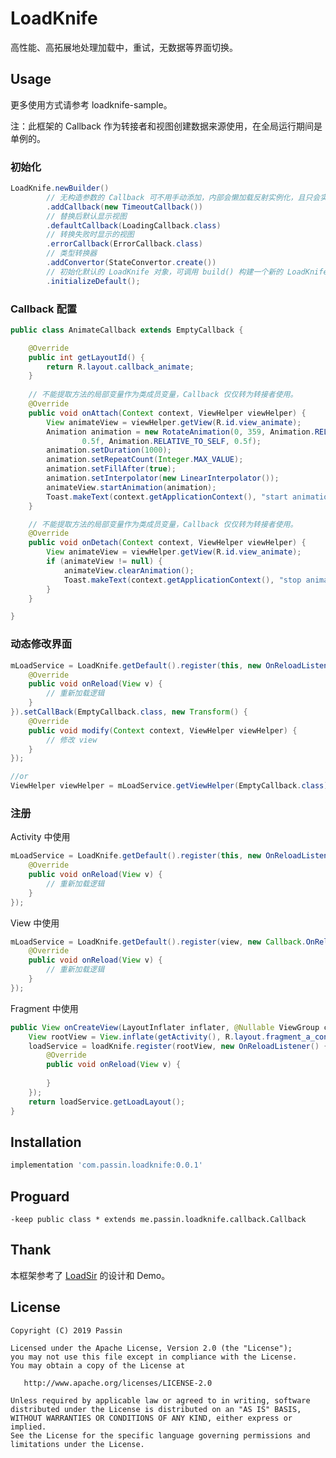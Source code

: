 # LoadKnife

高性能、高拓展地处理加载中，重试，无数据等界面切换。

## Usage

更多使用方式请参考 loadknife-sample。

注：此框架的 Callback 作为转接者和视图创建数据来源使用，在全局运行期间是单例的。

### 初始化

```java
LoadKnife.newBuilder()
        // 无构造参数的 Callback 可不用手动添加，内部会懒加载反射实例化，且只会实例化一次。
        .addCallback(new TimeoutCallback())
        // 替换后默认显示视图
        .defaultCallback(LoadingCallback.class)
        // 转换失败时显示的视图
        .errorCallback(ErrorCallback.class)
        // 类型转换器
        .addConvertor(StateConvertor.create())
        // 初始化默认的 LoadKnife 对象，可调用 build() 构建一个新的 LoadKnife。
        .initializeDefault();
```

### Callback 配置

```java
public class AnimateCallback extends EmptyCallback {

    @Override
    public int getLayoutId() {
        return R.layout.callback_animate;
    }
 
    // 不能提取方法的局部变量作为类成员变量，Callback 仅仅转为转接者使用。
    @Override
    public void onAttach(Context context, ViewHelper viewHelper) {
        View animateView = viewHelper.getView(R.id.view_animate);
        Animation animation = new RotateAnimation(0, 359, Animation.RELATIVE_TO_SELF,
                0.5f, Animation.RELATIVE_TO_SELF, 0.5f);
        animation.setDuration(1000);
        animation.setRepeatCount(Integer.MAX_VALUE);
        animation.setFillAfter(true);
        animation.setInterpolator(new LinearInterpolator());
        animateView.startAnimation(animation);
        Toast.makeText(context.getApplicationContext(), "start animation", Toast.LENGTH_SHORT).show();
    }

    // 不能提取方法的局部变量作为类成员变量，Callback 仅仅转为转接者使用。
    @Override
    public void onDetach(Context context, ViewHelper viewHelper) {
        View animateView = viewHelper.getView(R.id.view_animate);
        if (animateView != null) {
            animateView.clearAnimation();
            Toast.makeText(context.getApplicationContext(), "stop animation", Toast.LENGTH_SHORT).show();
        }
    }

}
```

### 动态修改界面

```java
mLoadService = LoadKnife.getDefault().register(this, new OnReloadListener() {
    @Override
    public void onReload(View v) {
        // 重新加载逻辑
    }
}).setCallBack(EmptyCallback.class, new Transform() {
    @Override
    public void modify(Context context, ViewHelper viewHelper) {
        // 修改 view
    }
});

//or
ViewHelper viewHelper = mLoadService.getViewHelper(EmptyCallback.class);
```

### 注册

Activity 中使用

```java
mLoadService = LoadKnife.getDefault().register(this, new OnReloadListener() {
    @Override
    public void onReload(View v) {
        // 重新加载逻辑
    }
});
```

View 中使用

```java
mLoadService = LoadKnife.getDefault().register(view, new Callback.OnReloadListener() {
    @Override
    public void onReload(View v) {
        // 重新加载逻辑
    }
});

```

Fragment 中使用

```java
public View onCreateView(LayoutInflater inflater, @Nullable ViewGroup container, @Nullable Bundle savedInstanceState) {
    View rootView = View.inflate(getActivity(), R.layout.fragment_a_content, null);
    loadService = loadKnife.register(rootView, new OnReloadListener() {
        @Override
        public void onReload(View v) {
            
        }
    });
    return loadService.getLoadLayout();
}
```

## Installation

```gradle
implementation 'com.passin.loadknife:0.0.1'
```

## Proguard

```
-keep public class * extends me.passin.loadknife.callback.Callback
```

## Thank

本框架参考了 [LoadSir](https://github.com/KingJA/LoadSir) 的设计和 Demo。

## License

    Copyright (C) 2019 Passin

    Licensed under the Apache License, Version 2.0 (the "License");
    you may not use this file except in compliance with the License.
    You may obtain a copy of the License at

       http://www.apache.org/licenses/LICENSE-2.0

    Unless required by applicable law or agreed to in writing, software
    distributed under the License is distributed on an "AS IS" BASIS,
    WITHOUT WARRANTIES OR CONDITIONS OF ANY KIND, either express or implied.
    See the License for the specific language governing permissions and
    limitations under the License.
